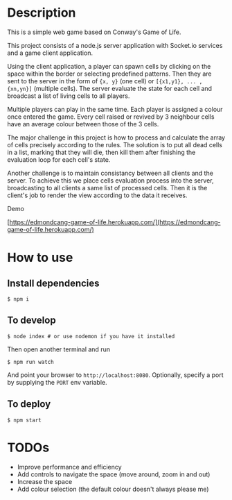 # Description

This is a simple web game based on Conway's Game of Life.

This project consists of a node.js server application with Socket.io services and a game client application.

Using the client application, a player can spawn cells by clicking on the space within the border or selecting predefined patterns. Then they are sent to the server in the form of `{x, y}` (one cell) or `[{x1,y1}, ... , {xn,yn}]` (multiple cells). The server evaluate the state for each cell and broadcast a list of living cells to all players.

Multiple players can play in the same time. Each player is assigned a colour once entered the game. Every cell raised or revived by 3 neighbour cells have an average colour between those of the 3 cells.

The major challenge in this project is how to process and calculate the array of cells precisely according to the rules. The solution is to put all dead cells in a list, marking that they will die, then kill them after finishing the evaluation loop for each cell's state.

Another challenge is to maintain consistancy between all clients and the server.
To achieve this we place cells evaluation process into the server, broadcasting to all clients a same list of processed cells. Then it is the client's job to render the view according to the data it receives.

Demo

[https://edmondcang-game-of-life.herokuapp.com/](https://edmondcang-game-of-life.herokuapp.com/)

# How to use

## Install dependencies
```
$ npm i
```

## To develop
```
$ node index # or use nodemon if you have it installed
```
Then open another terminal and run
```
$ npm run watch
```
And point your browser to `http://localhost:8080`. Optionally, specify
a port by supplying the `PORT` env variable.

## To deploy
```
$ npm start
```
# TODOs
- Improve performance and efficiency
- Add controls to navigate the space (move around, zoom in and out)
- Increase the space
- Add colour selection (the default colour doesn't always please me)